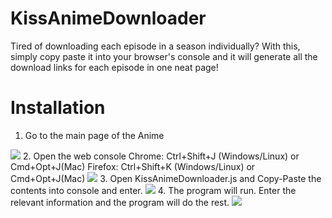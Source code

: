 # KissAnimeDownloader
Tired of downloading each episode in a season individually? With this, simply copy paste it into your browser's console and it will generate all the download links for each episode in one neat page!

# Installation
1. Go to the main page of the Anime
<img src="https://cloud.githubusercontent.com/assets/24856195/21578837/53681b28-cfcb-11e6-9b9e-23af75f21b8f.PNG">
2. Open the web console
Chrome: Ctrl+Shift+J (Windows/Linux) or Cmd+Opt+J(Mac)
Firefox: Ctrl+Shift+K (Windows/Linux) or Cmd+Opt+J(Mac)
<img src="https://cloud.githubusercontent.com/assets/24856195/21578848/fdf5a358-cfcb-11e6-9e4d-069e5557dfd3.PNG">
3. Open KissAnimeDownloader.js and Copy-Paste the contents into console and enter.
<img src="https://cloud.githubusercontent.com/assets/24856195/21578850/2ac62808-cfcc-11e6-8bfb-434b59453bc9.PNG">
4. The program will run. Enter the relevant information and the program will do the rest.
<img src="https://cloud.githubusercontent.com/assets/24856195/21578883/4db1f864-cfcd-11e6-87d4-3e1f60398a4e.png">
